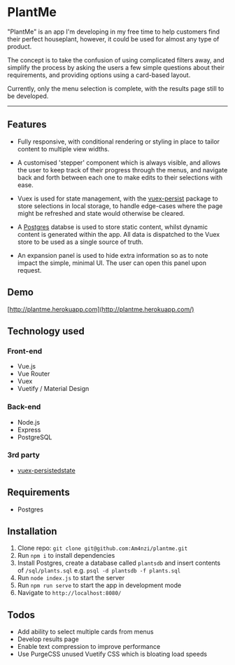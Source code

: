 # PlantMe

"PlantMe" is an app I'm developing in my free time to help customers find their perfect houseplant, however, it could be used for almost any type of product.

The concept is to take the confusion of using complicated filters away, and simplify the process by asking the users a few simple questions about their requirements, and providing options using a card-based layout.

Currently, only the menu selection is complete, with the results page still to be developed.

---

## Features

- Fully responsive, with conditional rendering or styling in place to tailor content to multiple view widths.

- A customised 'stepper' component which is always visible, and allows the user to keep track of their progress through the menus, and navigate back and forth between each one to make edits to their selections with ease.

- Vuex is used for state management, with the [vuex-persist](https://www.npmjs.com/package/vuex-persist) package to store selections in local storage, to handle edge-cases where the page might be refreshed and state would otherwise be cleared.

- A [Postgres](https://www.postgresql.org/) databse is used to store static content, whilst dynamic content is generated within the app. All data is dispatched to the Vuex store to be used as a single source of truth.

- An expansion panel is used to hide extra information so as to note impact the simple, minimal UI. The user can open this panel upon request.

## Demo

[http://plantme.herokuapp.com](http://plantme.herokuapp.com/)

## Technology used

### Front-end

-   Vue.js
-   Vue Router
-   Vuex
-   Vuetify / Material Design

### Back-end

-   Node.js
-   Express
-   PostgreSQL

### 3rd party

-   [vuex-persistedstate](https://www.npmjs.com/package/vuex-persistedstate)


## Requirements

- Postgres

## Installation

1. Clone repo: `git clone git@github.com:Am4nzi/plantme.git`
2. Run `npm i` to install dependencies
3.  Install Postgres, create a database called `plantsdb` and insert contents of `/sql/plants.sql` e.g. `psql -d plantsdb -f plants.sql`
4. Run `node index.js` to start the server
5. Run `npm run serve` to start the app in development mode
6.  Navigate to `http://localhost:8080/`

## Todos

- Add ability to select multiple cards from menus
- Develop results page
- Enable text compression to improve performance
- Use PurgeCSS unused Vuetify CSS which is bloating load speeds
